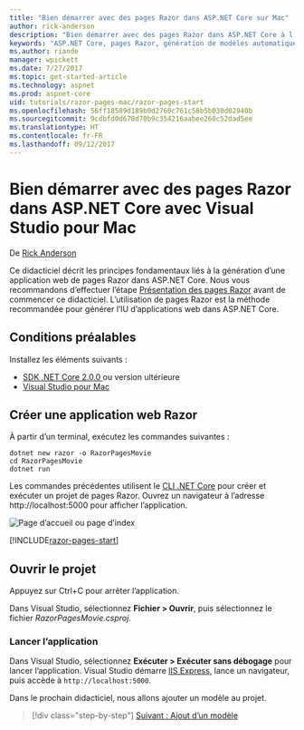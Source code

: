 ```yaml
---
title: "Bien démarrer avec des pages Razor dans ASP.NET Core sur Mac"
author: rick-anderson
description: "Bien démarrer avec des pages Razor dans ASP.NET Core à l’aide de Visual Studio pour Mac"
keywords: "ASP.NET Core, pages Razor, génération de modèles automatique, Entity Framework Core, EF, EF Core, base de données, mac, macOS, Visual Studio pour Mac"
ms.author: riande
manager: wpickett
ms.date: 7/27/2017
ms.topic: get-started-article
ms.technology: aspnet
ms.prod: aspnet-core
uid: tutorials/razor-pages-mac/razor-pages-start
ms.openlocfilehash: 56ff18589d189b0d2760c761c58b5b030d02940b
ms.sourcegitcommit: 9cdbfd0d670d70b9c354216aabee260c52dad5ee
ms.translationtype: HT
ms.contentlocale: fr-FR
ms.lasthandoff: 09/12/2017
---
```

# <a name="getting-started-with-razor-pages-in-aspnet-core-with-visual-studio-for-mac"></a>Bien démarrer avec des pages Razor dans ASP.NET Core avec Visual Studio pour Mac

De [Rick Anderson](https://twitter.com/RickAndMSFT)

Ce didacticiel décrit les principes fondamentaux liés à la génération d’une application web de pages Razor dans ASP.NET Core. Nous vous recommandons d’effectuer l’étape [Présentation des pages Razor](xref:mvc/razor-pages/index) avant de commencer ce didacticiel. L’utilisation de pages Razor est la méthode recommandée pour générer l’IU d’applications web dans ASP.NET Core.

## <a name="prerequisites"></a>Conditions préalables

Installez les éléments suivants :

* [SDK .NET Core 2.0.0 ](https://www.microsoft.com/net/core) ou version ultérieure
* [Visual Studio pour Mac](https://www.visualstudio.com/vs/visual-studio-mac/)

## <a name="create-a-razor-web-app"></a>Créer une application web Razor

À partir d’un terminal, exécutez les commandes suivantes :

```console
dotnet new razor -o RazorPagesMovie
cd RazorPagesMovie
dotnet run
```

Les commandes précédentes utilisent le [CLI .NET Core](https://docs.microsoft.com/dotnet/core/tools/dotnet) pour créer et exécuter un projet de pages Razor. Ouvrez un navigateur à l’adresse http://localhost:5000 pour afficher l’application.

![Page d’accueil ou page d’index](../razor-pages/razor-pages-start/_static/home.png)

[!INCLUDE[razor-pages-start](../../includes/RP/razor-pages-start.md)]

## <a name="open-the-project"></a>Ouvrir le projet

Appuyez sur Ctrl+C pour arrêter l’application.

Dans Visual Studio, sélectionnez **Fichier > Ouvrir**, puis sélectionnez le fichier *RazorPagesMovie.csproj*.

### <a name="launch-the-app"></a>Lancer l’application

Dans Visual Studio, sélectionnez **Exécuter > Exécuter sans débogage** pour lancer l’application. Visual Studio démarre [IIS Express](https://docs.microsoft.com/iis/extensions/introduction-to-iis-express/iis-express-overview), lance un navigateur, puis accède à `http://localhost:5000`.

Dans le prochain didacticiel, nous allons ajouter un modèle au projet.

>[!div class="step-by-step"]
[Suivant : Ajout d’un modèle](xref:tutorials/razor-pages-mac/model)
